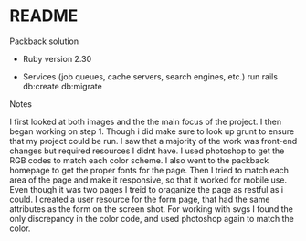 # README

Packback solution
* Ruby version
2.30


* Services (job queues, cache servers, search engines, etc.)
run rails db:create db:migrate

Notes


I first looked at both images and the the main focus of the project. I then began working on step 1. Though i did make sure to look up grunt to ensure that my project could be run. I saw that a majority of the work was front-end changes but required resources I didnt have. I used photoshop to get the RGB codes to match each color scheme. I also went to the packback homepage to get the proper fonts for the page. Then I tried to match each area of the page and make it responsive, so that it worked for mobile use. Even though it was two pages I treid to oraganize the page as restful as i could. I created a user resource for the form page, that had the same attributes as the form on the screen shot. For working with svgs I found the only discrepancy in the color code, and used photoshop again to match the color.

